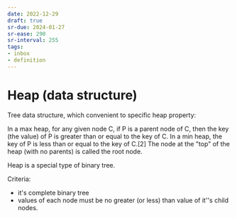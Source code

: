 ```yaml
---
date: 2022-12-29
draft: true
sr-due: 2024-01-27
sr-ease: 290
sr-interval: 255
tags:
- inbox
- definition
---
```


# Heap (data structure)

Tree data structure, which convenient to specific heap property:

In a max heap, for any given node C, if P is a parent node of C, then the key
(the value) of P is greater than or equal to the key of C. In a min heap, the
key of P is less than or equal to the key of C.\[2\] The node at the \"top\" of
the heap (with no parents) is called the root node.

Heap is a special type of binary tree.

Criteria:


- it\'s complete binary tree
- values of each node must be no greater (or less) than value of it\'\'s child
  nodes.
